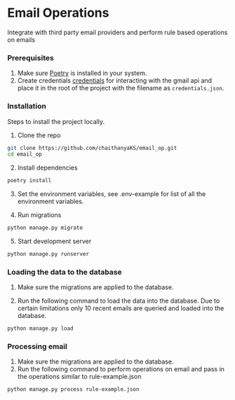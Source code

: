 # Email Operations
Integrate with third party email providers and perform rule based operations on emails

### Prerequisites
1. Make sure [Poetry](https://python-poetry.org/) is installed in your system.
2. Create credentials [credentials](https://developers.google.com/gmail/api/quickstart/python) for interacting with the gmail api and place it in the root of the project with the filename as `credentials.json`.

### Installation

Steps to install the project locally.

1. Clone the repo
```bash
git clone https://github.com/chaithanyaKS/email_op.git
cd email_op
```
2. Install dependencies
```bash
poetry install
```
3. Set the environment variables, see .env-example for list of all the environment variables.

4. Run migrations
```bash
python manage.py migrate
```

5. Start development server
```bash
python manage.py runserver
```

### Loading the data to the database
1. Make sure the migrations are applied to the database.

2. Run the following command to load the data into the database. Due to certain limitations only 10 recent emails are queried and loaded into the database.
```bash
python manage.py load
```    

### Processing email
1. Make sure the migrations are applied to the database.
2. Run the following command to perform operations on email and pass in the operations similar to rule-example.json
```bash
python manage.py process rule-example.json
```